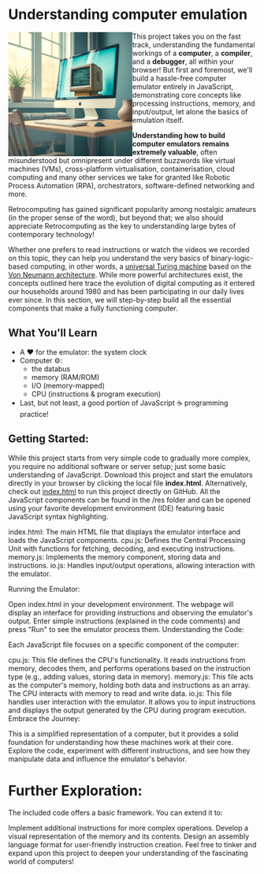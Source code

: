 # Understanding computer emulation

<img src="/res/icon_computer_in_computer.jpg?raw=true" width=50% align="left">

This project takes you on the fast track, understanding the fundamental workings of a **computer**, a **compiler**, and a **debugger**, all within your browser! But first and foremost, we'll build a hassle-free computer emulator entirely in JavaScript, demonstrating core concepts like processing instructions, memory, and input/output, let alone the basics of emulation itself.  

**Understanding how to build computer emulators remains extremely valuable**, often misunderstood but omnipresent under different buzzwords like virtual machines (VMs), cross-platform virtualisation, containerisation, cloud computing and many other services we take for granted like Robotic Process Automation (RPA), orchestrators, software-defined networking and more.  

Retrocomputing has gained significant popularity among nostalgic amateurs (in the proper sense of the word), but beyond that; we also should appreciate Retrocomputing as the key to understanding large bytes of contemporary technology!

Whether one prefers to read instructions or watch the videos we recorded on this topic, they can help you understand the very basics of binary-logic-based computing, in other words, a [universal Turing machine](https://en.wikipedia.org/wiki/Universal_Turing_machine) based on the [Von Neumann architecture](https://en.wikipedia.org/wiki/Von_Neumann_architecture).  While more powerful architectures exist, the concepts outlined here trace the evolution of digital computing as it entered our households around 1980 and has been participating in our daily lives ever since.  In this section, we will step-by-step build all the essential components that make a fully functioning computer.

## What You'll Learn

- A :heart: for the emulator: the system clock
- Computer :gear::
   - the databus
   - memory (RAM/ROM)
   - I/O (memory-mapped)
   - CPU (instructions & program execution)
- Last, but not least, a good portion of JavaScript :coffee: programming practice!

## Getting Started:

While this project starts from very simple code to gradually more complex, you require no additional software or server setup; just some basic understanding of JavaScript.  Download this project and start the emulators directly in your browser by clicking the local file **index.html**.  Alternatively, check out [index.html](https://BeyondRetrocomputing.github.io/emulator/) to run this project directly on GitHub.
All the JavaScript components can be found in the /res folder and can be opened using your favorite development environment (IDE) featuring basic JavaScript syntax highlighting.

index.html: The main HTML file that displays the emulator interface and loads the JavaScript components.
cpu.js: Defines the Central Processing Unit with functions for fetching, decoding, and executing instructions.
memory.js: Implements the memory component, storing data and instructions.
io.js: Handles input/output operations, allowing interaction with the emulator.

Running the Emulator:

Open index.html in your development environment.
The webpage will display an interface for providing instructions and observing the emulator's output.
Enter simple instructions (explained in the code comments) and press "Run" to see the emulator process them.
Understanding the Code:

Each JavaScript file focuses on a specific component of the computer:

cpu.js: This file defines the CPU's functionality. It reads instructions from memory, decodes them, and performs operations based on the instruction type (e.g., adding values, storing data in memory).
memory.js: This file acts as the computer's memory, holding both data and instructions as an array. The CPU interacts with memory to read and write data.
io.js: This file handles user interaction with the emulator. It allows you to input instructions and displays the output generated by the CPU during program execution.
Embrace the Journey:

This is a simplified representation of a computer, but it provides a solid foundation for understanding how these machines work at their core. Explore the code, experiment with different instructions, and see how they manipulate data and influence the emulator's behavior.

# Further Exploration:

The included code offers a basic framework. You can extend it to:

Implement additional instructions for more complex operations.
Develop a visual representation of the memory and its contents.
Design an assembly language format for user-friendly instruction creation.
Feel free to tinker and expand upon this project to deepen your understanding of the fascinating world of computers!
